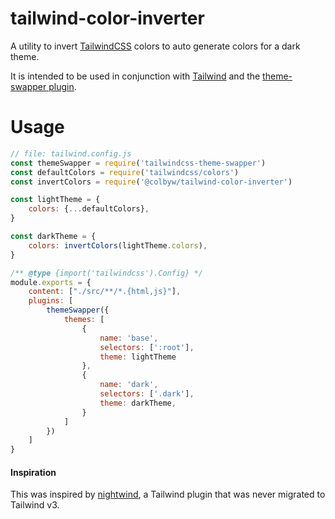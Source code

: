 # tailwind-color-inverter

A utility to invert [TailwindCSS] colors to auto generate colors for a dark theme.

It is intended to be used in conjunction with [Tailwind] and the [theme-swapper plugin].

# Usage

```javascript
// file: tailwind.config.js
const themeSwapper = require('tailwindcss-theme-swapper')
const defaultColors = require('tailwindcss/colors')
const invertColors = require('@colbyw/tailwind-color-inverter')

const lightTheme = {
    colors: {...defaultColors},
}

const darkTheme = {
    colors: invertColors(lightTheme.colors),
}

/** @type {import('tailwindcss').Config} */
module.exports = {
    content: ["./src/**/*.{html,js}"],
    plugins: [
        themeSwapper({
            themes: [
                {
                    name: 'base',
                    selectors: [':root'],
                    theme: lightTheme
                },
                {
                    name: 'dark',
                    selectors: ['.dark'],
                    theme: darkTheme,
                }
            ]
        })
    ]
}
```


#### Inspiration

This was inspired by [nightwind], a Tailwind plugin that was never migrated to Tailwind v3.

[nightwind]: https://nightwindcss.com/
[Tailwind]: https://tailwindcss.com/
[TailwindCSS]: https://tailwindcss.com/
[theme-swapper plugin]: https://github.com/crswll/tailwindcss-theme-swapper
